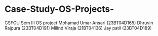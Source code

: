 # Case-Study-OS-Projects-
GSFCU Sem III OS project  Mohamad Umar Ansari (23BT04D165) Dhruvin Rajpura (23BT04D191) Milind Viraja (21BT04136) Jay patil (23BT04D189)
